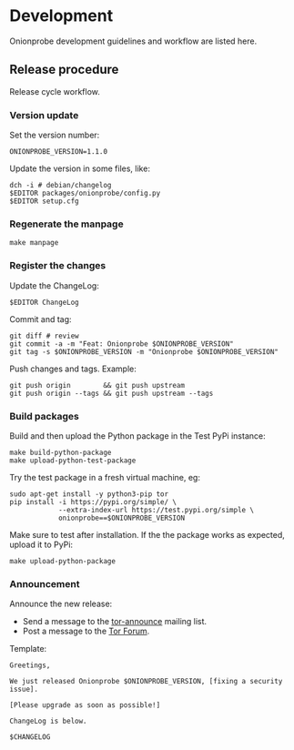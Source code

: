 # Development

Onionprobe development guidelines and workflow are listed here.

## Release procedure

Release cycle workflow.

### Version update

Set the version number:

    ONIONPROBE_VERSION=1.1.0

Update the version in some files, like:

    dch -i # debian/changelog
    $EDITOR packages/onionprobe/config.py
    $EDITOR setup.cfg

### Regenerate the manpage

    make manpage

### Register the changes

Update the ChangeLog:

    $EDITOR ChangeLog

Commit and tag:

    git diff # review
    git commit -a -m "Feat: Onionprobe $ONIONPROBE_VERSION"
    git tag -s $ONIONPROBE_VERSION -m "Onionprobe $ONIONPROBE_VERSION"

Push changes and tags. Example:

    git push origin        && git push upstream
    git push origin --tags && git push upstream --tags

### Build packages

Build and then upload the Python package in the Test PyPi instance:

    make build-python-package
    make upload-python-test-package

Try the test package in a fresh virtual machine, eg:

    sudo apt-get install -y python3-pip tor
    pip install -i https://pypi.org/simple/ \
                --extra-index-url https://test.pypi.org/simple \
                onionprobe==$ONIONPROBE_VERSION

Make sure to test after installation. If the the package works as expected,
upload it to PyPi:

    make upload-python-package

### Announcement

Announce the new release:

* Send a message to the [tor-announce][] mailing list.
* Post a message to the [Tor Forum][].

Template:

```
Greetings,

We just released Onionprobe $ONIONPROBE_VERSION, [fixing a security issue].

[Please upgrade as soon as possible!]

ChangeLog is below.

$CHANGELOG
```

[tor-announce]: https://lists.torproject.org/cgi-bin/mailman/listinfo/tor-announce
[Tor Forum]: https://forum.torproject.org
